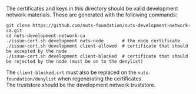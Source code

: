 The certificates and keys in this directory should be valid development network materials. 
These are generated with the following commands:
```shell
git clone https://github.com/nuts-foundation/nuts-development-network-ca.git
cd nuts-development-network-ca
./issue-cert.sh development nuts-node       # the node certificate
./issue-cert.sh development client-allowed  # certificate that should be accepted by the node
./issue-cert.sh development client-blocked  # certificate that should be rejected by the node (must be on to the denylist)
```
The `client-blocked.crt` must also be replaced on the `nuts-foundation/denylist` when regenerating the certificates.  
The truststore should be the development network truststore.